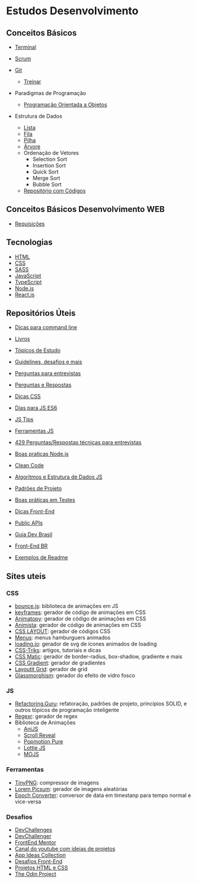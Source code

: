# Estudos Desenvolvimento

## Conceitos Básicos
- [Terminal](Conceitos/Terminal.md)

- [Scrum](Conceitos/scrum.md)

- [Git](Conceitos/git.md)
   - [Treinar](https://learngitbranching.js.org/?locale=pt_BR)

- Paradigmas de Programação
   - [Programação Orientada a Objetos](Conceitos/poo.md)

- Estrutura de Dados
   - [Lista](Conceitos/estruturaDados/lista.md)
   - [Fila](Conceitos/estruturaDados/fila.md)
   - [Pilha](Conceitos/estruturaDados/pilha.md)
   - [Árvore](Conceitos/estruturaDados/arvore.md)
   - Ordenação de Vetores
      - Selection Sort
      - Insertion Sort
      - Quick Sort
      - Merge Sort
      - Bubble Sort
   - [Repositório com Códigos](https://github.com/LeandroFilie/data-structures)

## Conceitos Básicos Desenvolvimento WEB
- [Requisições](Conceitos/requests.md)

## Tecnologias
 - [HTML](HTML/README.md)
 - [CSS](CSS/README.md)
 - [SASS](SCSS/README.md)
 - [JavaScript](JavaScript/README.md)
 - [TypeScript](/TypeScript/README.md)
 - [Node.js](NodeJS/README.md)
 - [React.js](ReactJS/README.md)

## Repositórios Úteis
- [Dicas para command line](https://github.com/jlevy/the-art-of-command-line)

- [Livros](https://github.com/EbookFoundation/free-programming-books/blob/master/books/free-programming-books-pt_BR.md)
- [Tópicos de Estudo](https://github.com/jwasham/coding-interview-university/blob/main/translations/README-ptbr.md)
- [Guidelines, desafios e mais](https://github.com/juntossomosmais)
- [Perguntas para entrevistas](https://github.com/yangshun/tech-interview-handbook)
- [Perguntas e Respostas](https://github.com/lydiahallie/javascript-questions/blob/master/pt-BR/README_pt_BR.md)

- [Dicas CSS](https://github.com/AllThingsSmitty/css-protips)
- [Dias para JS ES6](https://github.com/metagrover/ES6-for-humans)
- [JS Tips](https://github.com/loverajoel/jstips)
- [Ferramentas JS](https://github.com/verekia/js-stack-from-scratch)
- [429 Perguntas/Respostas técnicas para entrevistas](https://github.com/sudheerj/javascript-interview-questions)
- [Boas praticas Node.js](https://github.com/goldbergyoni/nodebestpractices)
- [Clean Code](https://github.com/ryanmcdermott/clean-code-javascript)
- [Algoritmos e Estrutura de Dados JS](https://github.com/trekhleb/javascript-algorithms)
- [Padrões de Projeto](https://github.com/elsewhencode/project-guidelines)
- [Boas práticas em Testes](https://github.com/goldbergyoni/javascript-testing-best-practices)
- [Dicas Front-End](https://github.com/thedaviddias/Front-End-Checklist)
- [Public APIs](https://github.com/public-apis/public-apis)

- [Guia Dev Brasil](https://github.com/arthurspk/guiadevbrasil)
- [Front-End BR](https://github.com/frontendbr)

- [Exemplos de Readme](https://github.com/iuricode/readme-template)

## Sites uteis

### CSS
- [bounce.js](bouncejs.com): biblioteca de animações em JS
- [keyframes](keyframes.app/animate): gerador de código de animações em CSS
- [Animatopy](sarthology.github.io/Animatopy): gerador de código de animações em CSS
- [Animista](animista.net): gerador de código de animações em CSS
- [CSS LAYOUT](https://csslayout.io/): gerador de códigos CSS
- [Menus](https://march08.github.io/animated-burgers/): menus hamburguers animados
- [loading.io](loading.io): gerador de svg de ícones animados de loading
- [CSS-Triks](https://css-tricks.com/): artigos, tutoriais e dicas
- [CSS Matic](https://www.cssmatic.com/): gerador de border-radius, box-shadow, gradiente e mais
- [CSS Gradient](cssgradient.io): gerador de gradientes
- [Layoutit Grid](grid.layoutit.com): gerador de grid
- [Glassmorphism](glassmorphism.com): gerador do efeito de vidro fosco

### JS
- [Refactoring.Guru](https://refactoring.guru/pt-br): refatoração, padrões de projeto, princípios SOLID, e outros tópicos de programação inteligente
- [Regexr](regexr.com): gerador de regex
- Biblioteca de Animações
  - [AniJS](anijs.github.io)
  - [Scroll Reveal](scrollrevealjs.org)
  - [Popmotion Pure](popmotion.io/pure)
  - [Lottie JS](airbnb.io/lottie)
  - [MOJS](mojs.github.io)

### Ferramentas
- [TinyPNG](tinypng.com): compressor de imagens
- [Lorem Picsum](picsum.photos): gerador de imagens aleatórias
- [Epoch Converter](www.epochconverter.com): conversor de data em timestanp para tempo normal e vice-versa

### Desafios
- [DevChallenges](https://devchallenges.io/)
- [DevChallenger](https://www.devchallenge.com.br/)
- [FrontEnd Mentor](https://www.frontendmentor.io/)
- [Canal do youtube com ideias de projetos](https://github.com/bedimcode/)
- [App Ideas Collection](https://github.com/florinpop17/app-ideas)
- [Desafios Front-End](https://github.com/felipefialho/frontend-challenges)
- [Projetos HTML e CSS](https://github.com/rafaballerini/10ProjetosHTMLeCSS)
- [The Odin Project](https://www.theodinproject.com/)
